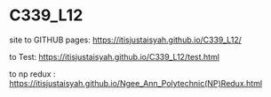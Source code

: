 # C339_L12

site to GITHUB pages: https://itisjustaisyah.github.io/C339_L12/

to Test: https://itisjustaisyah.github.io/C339_L12/test.html

to np redux : https://itisjustaisyah.github.io/Ngee_Ann_Polytechnic(NP)Redux.html
